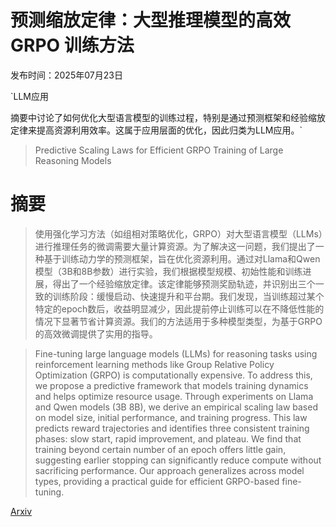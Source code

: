 # 预测缩放定律：大型推理模型的高效 GRPO 训练方法

发布时间：2025年07月23日

`LLM应用

摘要中讨论了如何优化大型语言模型的训练过程，特别是通过预测框架和经验缩放定律来提高资源利用效率。这属于应用层面的优化，因此归类为LLM应用。`

> Predictive Scaling Laws for Efficient GRPO Training of Large Reasoning Models

# 摘要

> 使用强化学习方法（如组相对策略优化，GRPO）对大型语言模型（LLMs）进行推理任务的微调需要大量计算资源。为了解决这一问题，我们提出了一种基于训练动力学的预测框架，旨在优化资源利用。通过对Llama和Qwen模型（3B和8B参数）进行实验，我们根据模型规模、初始性能和训练进展，得出了一个经验缩放定律。该定律能够预测奖励轨迹，并识别出三个一致的训练阶段：缓慢启动、快速提升和平台期。我们发现，当训练超过某个特定的epoch数后，收益明显减少，因此提前停止训练可以在不降低性能的情况下显著节省计算资源。我们的方法适用于多种模型类型，为基于GRPO的高效微调提供了实用的指导。

> Fine-tuning large language models (LLMs) for reasoning tasks using reinforcement learning methods like Group Relative Policy Optimization (GRPO) is computationally expensive. To address this, we propose a predictive framework that models training dynamics and helps optimize resource usage. Through experiments on Llama and Qwen models (3B 8B), we derive an empirical scaling law based on model size, initial performance, and training progress. This law predicts reward trajectories and identifies three consistent training phases: slow start, rapid improvement, and plateau. We find that training beyond certain number of an epoch offers little gain, suggesting earlier stopping can significantly reduce compute without sacrificing performance. Our approach generalizes across model types, providing a practical guide for efficient GRPO-based fine-tuning.

[Arxiv](https://arxiv.org/abs/2507.18014)